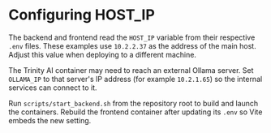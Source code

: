 # Configuring HOST_IP

The backend and frontend read the `HOST_IP` variable from their respective
`.env` files. These examples use `10.2.2.37` as the address of the main host.
Adjust this value when deploying to a different machine.

The Trinity AI container may need to reach an external Ollama server. Set
`OLLAMA_IP` to that server's IP address (for example `10.2.1.65`) so the
internal services can connect to it.

Run `scripts/start_backend.sh` from the repository root to build and launch the
containers. Rebuild the frontend container after updating its `.env` so Vite
embeds the new setting.
